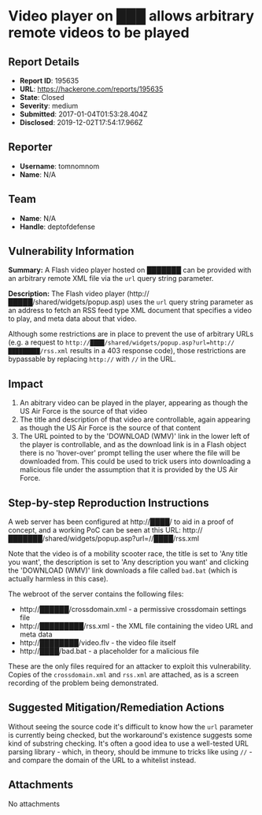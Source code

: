 # Video player on ███ allows arbitrary remote videos to be played

## Report Details
- **Report ID**: 195635
- **URL**: https://hackerone.com/reports/195635
- **State**: Closed
- **Severity**: medium
- **Submitted**: 2017-01-04T01:53:28.404Z
- **Disclosed**: 2019-12-02T17:54:17.966Z

## Reporter
- **Username**: tomnomnom
- **Name**: N/A

## Team
- **Name**: N/A
- **Handle**: deptofdefense

## Vulnerability Information
**Summary:** A Flash video player hosted on ███████ can be provided with an arbitrary remote XML file via the `url` query string parameter.

**Description:**
The Flash video player (http://█████/shared/widgets/popup.asp) uses the `url` query string parameter as an address to fetch an RSS feed type XML document that specifies a video to play, and meta data about that video.

Although some restrictions are in place to prevent the use of arbitrary URLs (e.g. a request to `http://████/shared/widgets/popup.asp?url=http://█████████/rss.xml` results in a 403 response code), those restrictions are bypassable by replacing `http://` with `//` in the URL.

## Impact

1. An abitrary video can be played in the player, appearing as though the US Air Force is the source of that video
2. The title and description of that video are controllable, again appearing as though the US Air Force is the source of that content
3. The URL pointed to by the 'DOWNLOAD (WMV)' link in the lower left of the player is controllable, and as the download link is in a Flash object there is no 'hover-over' prompt telling the user where the file will be downloaded from. This could be used to trick users into downloading a malicious file under the assumption that it is provided by the US Air Force.

## Step-by-step Reproduction Instructions

A web server has been configured at http://████/ to aid in a proof of concept, and a working PoC can be seen at this URL: http://███████/shared/widgets/popup.asp?url=//████/rss.xml

Note that the video is of a mobility scooter race, the title is set to 'Any title you want', the description is set to 'Any description you want' and clicking the 'DOWNLOAD (WMV)' link downloads a file called `bad.bat` (which is actually harmless in this case).

The webroot of the server contains the following files:

* http://██████/crossdomain.xml - a permissive crossdomain settings file
* http://█████████/rss.xml - the XML file containing the video URL and meta data
* http://████████/video.flv - the video file itself
* http://████/bad.bat - a placeholder for a malicious file

These are the only files required for an attacker to exploit this vulnerability. Copies of the `crossdomain.xml` and `rss.xml` are attached, as is a screen recording of the problem being demonstrated.

## Suggested Mitigation/Remediation Actions

Without seeing the source code it's difficult to know how the `url` parameter is currently being checked, but the workaround's existence suggests some kind of substring checking. It's often a good idea to use a well-tested URL parsing library - which, in theory, should be immune to tricks like using `//` - and compare the domain of the URL to a whitelist instead.

## Attachments
No attachments

